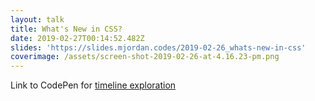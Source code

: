 ```yaml
---
layout: talk
title: What's New in CSS?
date: 2019-02-27T00:14:52.482Z
slides: 'https://slides.mjordan.codes/2019-02-26_whats-new-in-css'
coverimage: /assets/screen-shot-2019-02-26-at-4.16.23-pm.png
---
```

Link to CodePen for [timeline exploration](https://codepen.io/mjordancodes/pen/OqPwgN)
